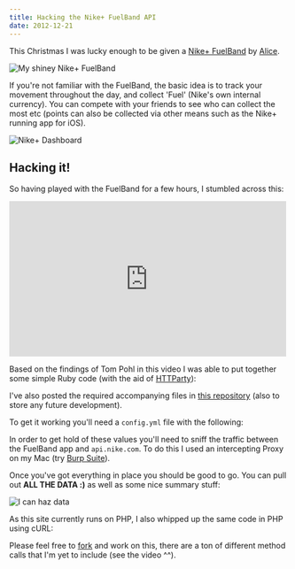 ```yaml
---
title: Hacking the Nike+ FuelBand API
date: 2012-12-21 
---
```


This Christmas I was lucky enough to be given a [Nike+ FuelBand](http://www.nike.com/gb/en_gb/lp/nikeplus-fuelband) by [Alice](http://twitter.com/alicebettany).

![My shiney Nike+ FuelBand](https://dl.dropbox.com/u/10170977/fuel_band.jpg)

If you're not familiar with the FuelBand, the basic idea is to track your movement throughout the day, and collect 'Fuel' (Nike's own internal currency). You can compete with your friends to see who can collect the most etc (points can also be collected via other means such as the Nike+ running app for iOS).

![Nike+ Dashboard](https://dl.dropbox.com/u/10170977/nike_plus.png)

## Hacking it!

So having played with the FuelBand for a few hours, I stumbled across this:

<iframe width="500" height="281" src="http://www.youtube.com/embed/YPfBxBs5Zr0?rel=0" frameborder="0" allowfullscreen></iframe>

Based on the findings of Tom Pohl in this video I was able to put together some simple Ruby code (with the aid of [HTTParty](https://github.com/jnunemaker/httparty)):

<script src="https://gist.github.com/d374d9258b0ea501234e.js"></script>

I've also posted the required accompanying files in [this repository](https://github.com/fredkelly/fuel) (also to store any future development).

To get it working you'll need a `config.yml` file with the following:

<script src="https://gist.github.com/08640721d0cf9ccd9546.js"></script>

In order to get hold of these values you'll need to sniff the traffic between the FuelBand app and `api.nike.com`. To do this I used an intercepting Proxy on my Mac (try [Burp Suite](http://www.portswigger.net/burp/)).

Once you've got everything in place you should be good to go. You can pull out **ALL THE DATA :)** as well as some nice summary stuff:

![I can haz data](https://dl.dropbox.com/u/10170977/fuel_stats.png)

As this site currently runs on PHP, I also whipped up the same code in PHP using cURL:

<script src="https://gist.github.com/e425e48f36f34f39c89a.js"></script>

Please feel free to [fork](https://github.com/fredkelly/fuel) and work on this, there are a ton of different method calls that I'm yet to include (see the video ^^).
